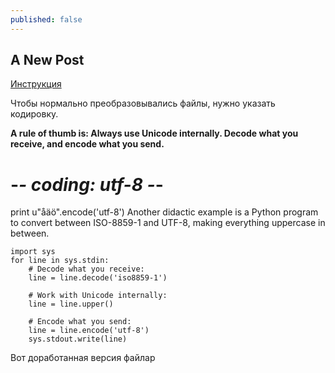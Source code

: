 ```yaml
---
published: false
---
```

## A New Post

[Инструкция](https://www.xltrail.com/blog/auto-export-vba-commit-hook "Инструкция")

Чтобы нормально преобразовывались файлы, нужно указать кодировку.

**A rule of thumb is: Always use Unicode internally. Decode what you receive, and encode what you send.**

# -*- coding: utf-8 -*-
print u"åäö".encode('utf-8')
Another didactic example is a Python program to convert between ISO-8859-1 and UTF-8, making everything uppercase in between.

```
import sys
for line in sys.stdin:
    # Decode what you receive:
    line = line.decode('iso8859-1')

    # Work with Unicode internally:
    line = line.upper()

    # Encode what you send:
    line = line.encode('utf-8')
    sys.stdout.write(line)
```

Вот доработанная версия файлаp